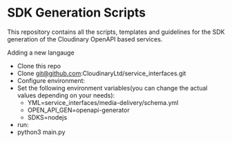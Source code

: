 # SDK Generation Scripts

This repository contains all the scripts, templates and guidelines 
for the SDK generation of the Cloudinary OpenAPI based services.

Adding a new langauge

* Clone this repo
* Clone git@github.com:CloudinaryLtd/service_interfaces.git
* Configure environment:
* Set the following environment variables(you can change the actual values depending on your needs):
  * YML=service_interfaces/media-delivery/schema.yml
  * OPEN_API_GEN=openapi-generator
  * SDKS=nodejs
* run:
* python3 main.py
